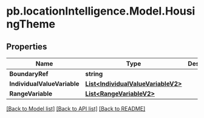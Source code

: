 # pb.locationIntelligence.Model.HousingTheme
## Properties

Name | Type | Description | Notes
------------ | ------------- | ------------- | -------------
**BoundaryRef** | **string** |  | [optional] 
**IndividualValueVariable** | [**List&lt;IndividualValueVariableV2&gt;**](IndividualValueVariableV2.md) |  | [optional] 
**RangeVariable** | [**List&lt;RangeVariableV2&gt;**](RangeVariableV2.md) |  | [optional] 

[[Back to Model list]](../README.md#documentation-for-models) [[Back to API list]](../README.md#documentation-for-api-endpoints) [[Back to README]](../README.md)

